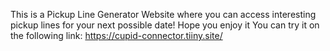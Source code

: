 This is a Pickup Line Generator Website where you can access interesting pickup lines for your next possible date! Hope you enjoy it
You can try it on the following link: https://cupid-connector.tiiny.site/
